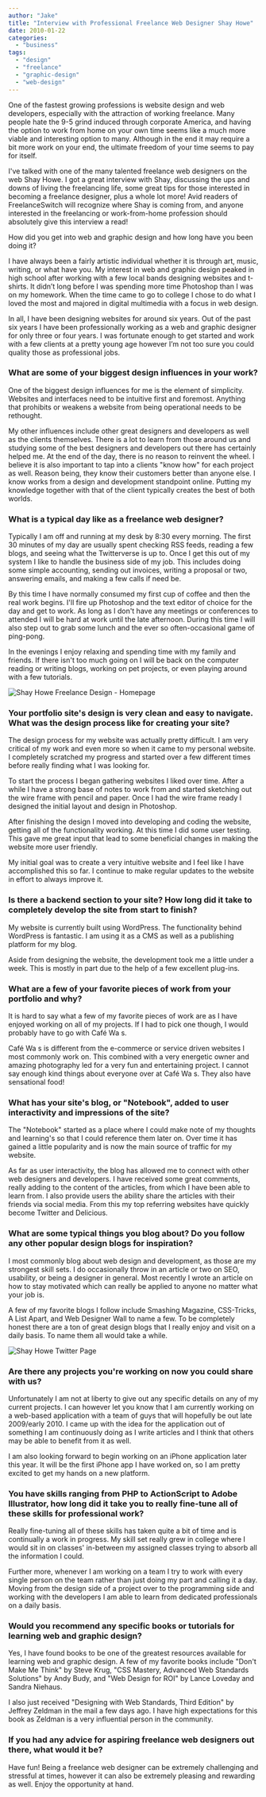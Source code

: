 ```yaml
---
author: "Jake"
title: "Interview with Professional Freelance Web Designer Shay Howe"
date: 2010-01-22
categories: 
  - "business"
tags: 
  - "design"
  - "freelance"
  - "graphic-design"
  - "web-design"
---
```


One of the fastest growing professions is website design and web developers, especially with the attraction of working freelance. Many people hate the 9-5 grind induced through corporate America, and having the option to work from home on your own time seems like a much more viable and interesting option to many. Although in the end it may require a bit more work on your end, the ultimate freedom of your time seems to pay for itself.

<!--more-->

I've talked with one of the many talented freelance web designers on the web Shay Howe. I got a great interview with Shay, discussing the ups and downs of living the freelancing life, some great tips for those interested in becoming a freelance designer, plus a whole lot more! Avid readers of FreelanceSwitch will recognize where Shay is coming from, and anyone interested in the freelancing or work-from-home profession should absolutely give this interview a read!

How did you get into web and graphic design and how long have you been doing it?

I have always been a fairly artistic individual whether it is through art, music, writing, or what have you. My interest in web and graphic design peaked in high school after working with a few local bands designing websites and t-shirts. It didn’t long before I was spending more time Photoshop than I was on my homework. When the time came to go to college I chose to do what I loved the most and majored in digital multimedia with a focus in web design.

In all, I have been designing websites for around six years. Out of the past six years I have been professionally working as a web and graphic designer for only three or four years. I was fortunate enough to get started and work with a few clients at a pretty young age however I’m not too sure you could quality those as professional jobs.

### What are some of your biggest design influences in your work?

One of the biggest design influences for me is the element of simplicity. Websites and interfaces need to be intuitive first and foremost. Anything that prohibits or weakens a website from being operational needs to be rethought.

My other influences include other great designers and developers as well as the clients themselves. There is a lot to learn from those around us and studying some of the best designers and developers out there has certainly helped me. At the end of the day, there is no reason to reinvent the wheel. I believe it is also important to tap into a clients "know how" for each project as well. Reason being, they know their customers better than anyone else. I know works from a design and development standpoint online. Putting my knowledge together with that of the client typically creates the best of both worlds.

### What is a typical day like as a freelance web designer?

Typically I am off and running at my desk by 8:30 every morning. The first 30 minutes of my day are usually spent checking RSS feeds, reading a few blogs, and seeing what the Twitterverse is up to. Once I get this out of my system I like to handle the business side of my job. This includes doing some simple accounting, sending out invoices, writing a proposal or two, answering emails, and making a few calls if need be.

By this time I have normally consumed my first cup of coffee and then the real work begins. I'll fire up Photoshop and the text editor of choice for the day and get to work. As long as I don't have any meetings or conferences to attended I will be hard at work until the late afternoon. During this time I will also step out to grab some lunch and the ever so often-occasional game of ping-pong.

In the evenings I enjoy relaxing and spending time with my family and friends. If there isn't too much going on I will be back on the computer reading or writing blogs, working on pet projects, or even playing around with a few tutorials.

![Shay Howe Freelance Design - Homepage](images/shay-howe-homepage.jpg "Homescreen of Shay Howe's Portfolio")

### Your portfolio site's design is very clean and easy to navigate. What was the design process like for creating your site?

The design process for my website was actually pretty difficult. I am very critical of my work and even more so when it came to my personal website. I completely scratched my progress and started over a few different times before really finding what I was looking for.

To start the process I began gathering websites I liked over time. After a while I have a strong base of notes to work from and started sketching out the wire frame with pencil and paper. Once I had the wire frame ready I designed the initial layout and design in Photoshop.

After finishing the design I moved into developing and coding the website, getting all of the functionality working. At this time I did some user testing. This gave me great input that lead to some beneficial changes in making the website more user friendly.

My initial goal was to create a very intuitive website and I feel like I have accomplished this so far. I continue to make regular updates to the website in effort to always improve it.

### Is there a backend section to your site? How long did it take to completely develop the site from start to finish?

My website is currently built using WordPress. The functionality behind WordPress is fantastic. I am using it as a CMS as well as a publishing platform for my blog.

Aside from designing the website, the development took me a little under a week. This is mostly in part due to the help of a few excellent plug-ins.

### What are a few of your favorite pieces of work from your portfolio and why?

It is hard to say what a few of my favorite pieces of work are as I have enjoyed working on all of my projects. If I had to pick one though, I would probably have to go with Café Wa s.

Café Wa s is different from the e-commerce or service driven websites I most commonly work on. This combined with a very energetic owner and amazing photography led for a very fun and entertaining project. I cannot say enough kind things about everyone over at Café Wa s. They also have sensational food!

### What has your site's blog, or "Notebook", added to user interactivity and impressions of the site?

The "Notebook" started as a place where I could make note of my thoughts and learning's so that I could reference them later on. Over time it has gained a little popularity and is now the main source of traffic for my website.

As far as user interactivity, the blog has allowed me to connect with other web designers and developers. I have received some great comments, really adding to the content of the articles, from which I have been able to learn from. I also provide users the ability share the articles with their friends via social media. From this my top referring websites have quickly become Twitter and Delicious.

### What are some typical things you blog about? Do you follow any other popular design blogs for inspiration?

I most commonly blog about web design and development, as those are my strongest skill sets. I do occasionally throw in an article or two on SEO, usability, or being a designer in general. Most recently I wrote an article on how to stay motivated which can really be applied to anyone no matter what your job is.

A few of my favorite blogs I follow include Smashing Magazine, CSS-Tricks, A List Apart, and Web Designer Wall to name a few. To be completely honest there are a ton of great design blogs that I really enjoy and visit on a daily basis. To name them all would take a while.

![Shay Howe Twitter Page](images/shay-howe-twitter.jpg "Twitter Profile of Shay Howe - letscounthedays")

### Are there any projects you're working on now you could share with us?

Unfortunately I am not at liberty to give out any specific details on any of my current projects. I can however let you know that I am currently working on a web-based application with a team of guys that will hopefully be out late 2009/early 2010. I came up with the idea for the application out of something I am continuously doing as I write articles and I think that others may be able to benefit from it as well.

I am also looking forward to begin working on an iPhone application later this year. It will be the first iPhone app I have worked on, so I am pretty excited to get my hands on a new platform.

### You have skills ranging from PHP to ActionScript to Adobe Illustrator, how long did it take you to really fine-tune all of these skills for professional work?

Really fine-tuning all of these skills has taken quite a bit of time and is continually a work in progress. My skill set really grew in college where I would sit in on classes' in-between my assigned classes trying to absorb all the information I could.

Further more, whenever I am working on a team I try to work with every single person on the team rather than just doing my part and calling it a day. Moving from the design side of a project over to the programming side and working with the developers I am able to learn from dedicated professionals on a daily basis.

### Would you recommend any specific books or tutorials for learning web and graphic design?

Yes, I have found books to be one of the greatest resources available for learning web and graphic design. A few of my favorite books include "Don't Make Me Think" by Steve Krug, "CSS Mastery, Advanced Web Standards Solutions" by Andy Budy, and "Web Design for ROI" by Lance Loveday and Sandra Niehaus.

I also just received "Designing with Web Standards, Third Edition" by Jeffrey Zeldman in the mail a few days ago. I have high expectations for this book as Zeldman is a very influential person in the community.

### If you had any advice for aspiring freelance web designers out there, what would it be?

Have fun! Being a freelance web designer can be extremely challenging and stressful at times, however it can also be extremely pleasing and rewarding as well. Enjoy the opportunity at hand.
